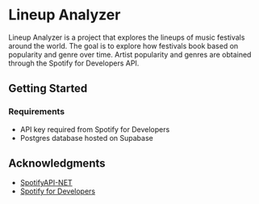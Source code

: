 # Lineup Analyzer
Lineup Analyzer is a project that explores the lineups of music festivals around the world. The goal is to explore how festivals book based on popularity and genre over time. Artist popularity and genres are obtained through the Spotify for Developers API.

## Getting Started

### Requirements

* API key required from Spotify for Developers
* Postgres database hosted on Supabase

## Acknowledgments

* [SpotifyAPI-NET](https://github.com/JohnnyCrazy/SpotifyAPI-NET)
* [Spotify for Developers](https://developer.spotify.com/)
